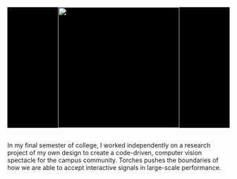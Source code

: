 <!-- ![torches cover image](https://github.com/user-attachments/assets/4ac291ef-90f7-4242-a3bd-b72a39622767) -->
<div align="center" style="background-color: black;">
  <img height=275 src="https://github.com/user-attachments/assets/4ac291ef-90f7-4242-a3bd-b72a39622767">
</div>

<br>

In my final semester of college, I worked independently on a research project of my own design to create a code-driven, computer vision spectacle for the campus community. Torches pushes the boundaries of how we are able to accept interactive signals in large-scale performance.
